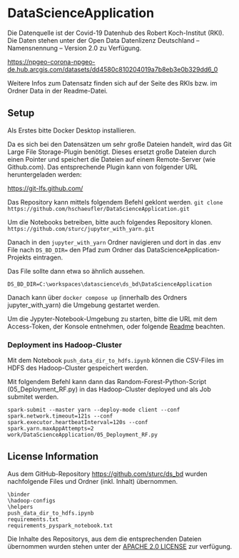 # DataScienceApplication
Die Datenquelle ist der Covid-19 Datenhub des Robert Koch-Institut (RKI). Die Daten stehen unter der Open Data Datenlizenz Deutschland – Namensnennung – Version 2.0 zu Verfügung.

https://npgeo-corona-npgeo-de.hub.arcgis.com/datasets/dd4580c810204019a7b8eb3e0b329dd6_0

Weitere Infos zum Datensatz finden sich auf der Seite des RKIs bzw. im Ordner Data in der Readme-Datei.

## Setup
Als Erstes bitte Docker Desktop installieren.

Da es sich bei den Datensätzen um sehr große Dateien handelt, wird das Git Large File Storage-Plugin benötigt. Dieses ersetzt große Dateien durch einen Pointer und speichert die Dateien auf einem Remote-Server (wie Github.com). Das entsprechende Plugin kann von folgender URL heruntergeladen werden:

https://git-lfs.github.com/

Das Repository kann mittels folgendem Befehl geklont werden.
``
git clone https://github.com/hschaeufler/DataScienceApplication.git
``

Um die Notebooks betreiben, bitte auch folgendes Repository klonen.
``
https://github.com/sturc/jupyter_with_yarn.git
``

Danach in den ``jupyter_with_yarn`` Ordner navigieren und dort in das .env File nach ``DS_BD_DIR=`` den Pfad zum Ordner das DataScienceApplication-Projekts eintragen.

Das File sollte dann etwa so ähnlich aussehen.
```
DS_BD_DIR=C:\workspaces\datascience\ds_bd\DataScienceApplication
```

Danach kann über ``docker compose up`` (innerhalb des Ordners jupyter_with_yarn) die Umgebung gestartet werden.

Um die Jypyter-Notebook-Umgebung zu starten, bitte die URL mit dem Access-Token, der Konsole entnehmen, oder folgende [Readme](https://github.com/sturc/jupyter_with_yarn) beachten.

### Deployment ins Hadoop-Cluster
Mit dem Notebook ```push_data_dir_to_hdfs.ipynb``` können die CSV-Files im HDFS des Hadoop-Cluster gespeichert werden.

Mit folgendem Befehl kann dann das Random-Forest-Python-Script (05_Deployment_RF.py) in das Hadoop-Cluster deployed und als Job submitet werden.
```
spark-submit --master yarn --deploy-mode client --conf spark.network.timeout=121s --conf spark.executor.heartbeatInterval=120s --conf spark.yarn.maxAppAttempts=2 work/DataScienceApplication/05_Deployment_RF.py
```
## License Information
Aus dem GitHub-Repository https://github.com/sturc/ds_bd wurden nachfolgende Files und Ordner (inkl. Inhalt) übernommen.
```
\binder
\hadoop-configs
\helpers
push_data_dir_to_hdfs.ipynb
requirements.txt
requirements_pyspark_notebook.txt
```
Die Inhalte des Repositorys, aus dem die entsprechenden Dateien übernommen wurden stehen unter der [APACHE 2.0 LICENSE](https://github.com/sturc/ds_bd/blob/master/LICENSE) zur verfügung.
